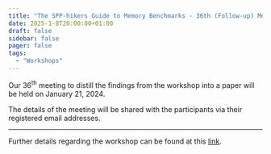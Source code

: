 ```yaml
---
title: "The SPP-hikers Guide to Memory Benchmarks - 36th (Follow-up) Meeting"
date: 2025-1-8T20:00:00+01:00
draft: false
sidebar: false
pager: false
tags:
  - "Workshops"
---
```


Our 36<sup>th</sup> meeting to distill the findings from the workshop into a paper will be held on January 21, 2024.

The details of the meeting will be shared with the participants via their registered email addresses.

---

Further details regarding the workshop can be found at this [link](/posts/mini-workshop_2023).

